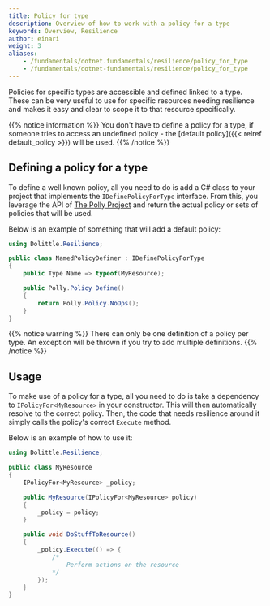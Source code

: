 ```yaml
---
title: Policy for type
description: Overview of how to work with a policy for a type
keywords: Overview, Resilience
author: einari
weight: 3
aliases: 
    - /fundamentals/dotnet.fundamentals/resilience/policy_for_type
    - /fundamentals/dotnet-fundamentals/resilience/policy_for_type
---
```

Policies for specific types are accessible and defined linked to a type. These can
be very useful to use for specific resources needing resilience and makes it easy
and clear to scope it to that resource specifically.

{{% notice information %}}
You don't have to define a policy for a type, if someone tries to access an undefined
policy - the [default policy]({{< relref default_policy >}}) will be used.
{{% /notice %}}

## Defining a policy for a type

To define a well known policy, all you need to do is add a C# class to your
project that implements the `IDefinePolicyForType` interface.
From this, you leverage the API of [The Polly Project](https://github.com/App-vNext/Polly/wiki)
and return the actual policy or sets of policies that will be used.

Below is an example of something that will add a default policy:

```csharp
using Dolittle.Resilience;

public class NamedPolicyDefiner : IDefinePolicyForType
{
    public Type Name => typeof(MyResource);

    public Polly.Policy Define()
    {
        return Polly.Policy.NoOps();
    }
}
```

{{% notice warning %}}
There can only be one definition of a policy per type. An exception will be
thrown if you try to add multiple definitions.
{{% /notice %}}

## Usage

To make use of a policy for a type, all you need to do is take a dependency to
`IPolicyFor<MyResource>` in your constructor. This will then automatically resolve
to the correct policy. Then, the code that needs resilience around it simply calls
the policy's correct `Execute` method.

Below is an example of how to use it:

```csharp
using Dolittle.Resilience;

public class MyResource
{
    IPolicyFor<MyResource> _policy;

    public MyResource(IPolicyFor<MyResource> policy)
    {
        _policy = policy;
    }

    public void DoStuffToResource()
    {
        _policy.Execute(() => {
            /*
                Perform actions on the resource
            */
        });
    }
}
```
